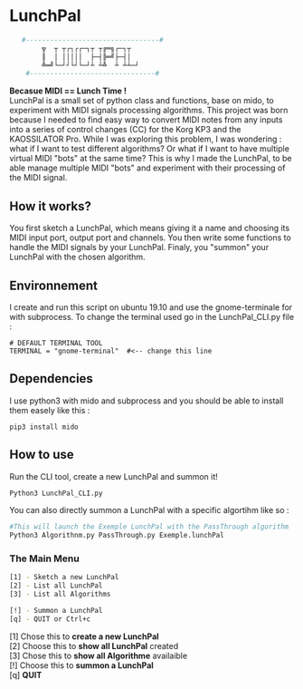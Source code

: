 # LunchPal
```bash
   #---------------------------------#
        ╦  ┬ ┬┌┐┌┌─┐┬ ┬╔═╗┌─┐┬  
        ║  │ │││││  ├─┤╠═╝├─┤│  
        ╩═╝└─┘┘└┘└─┘┴ ┴╩  ┴ ┴┴─┘               
    #-------------------------------#
```
**Becasue MIDI == Lunch Time !**  
LunchPal is a small set of python class and functions, base on mido, to experiment with MIDI signals processing algorithms. This project was born because I needed to find easy way to convert MIDI notes from any inputs into a series of control changes (CC) for the Korg KP3 and the KAOSSILATOR Pro. While I was exploring this problem, I was wondering : what if I want to test different algorithms? Or what if I want to have multiple virtual MIDI "bots" at the same time? This is why I made the LunchPal, to be able manage multiple MIDI "bots" and experiment with their processing of the MIDI signal.

## How it works?
You first sketch a LunchPal, which means giving it a name and choosing its MIDI input port, output port and channels. You then write some functions to handle the MIDI signals by your LunchPal. Finaly, you "summon" your LunchPal with the chosen algorithm.


## Environnement
I create and run this script on ubuntu 19.10 and use the gnome-terminale for with subprocess. To change the terminal used go in the LunchPal_CLI.py file : 
```Python3
# DEFAULT TERMINAL TOOL
TERMINAL = "gnome-terminal"  #<-- change this line
```

## Dependencies
I use python3 with mido and subprocess and you should be able to install them easely like this :
```Python3
pip3 install mido
```

## How to use
Run the CLI tool, create a new LunchPal and summon it!
```bash
Python3 LunchPal_CLI.py
```
You can also directly summon a LunchPal with a specific algortihm like so :
```bash
#This will launch the Exemple LunchPal with the PassThrough algorithm
Python3 Algorithnm.py PassThrough.py Exemple.lunchPal
```

### The Main Menu
```bash
[1] - Sketch a new LunchPal
[2] - List all LunchPal 
[3] - List all Algorithms

[!] - Summon a LunchPal
[q] - QUIT or Ctrl+c  
```
[1] Chose this to **create a new LunchPal**  
[2] Choose this to **show all LunchPal** created  
[3] Chose this to **show all Algorithme** availaible  
[!] Choose this to **summon a LunchPal**  
[q] **QUIT**  
